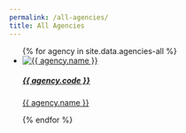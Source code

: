 ```yaml
---
permalink: /all-agencies/
title: All Agencies
---
```


<div class="list-container">
  <ul class="vertical-list">    
   {%   for agency in site.data.agencies-all  %}
    <li class="list-item">
      <a href="{{ agency.website }}" >
        <div>
            <img src="{{ agency.image-url }}" alt="{{ agency.name }}" />
        </div>
        <div class="list-item-text">
            <h5>{{ agency.code }}</h5>
            <p> {{ agency.name }}</p>          
        </div>         
      </a>     
    </li>          
  {%  endfor  %}  
  </ul>
</div>
